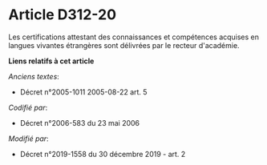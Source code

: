 # Article D312-20

Les certifications attestant des connaissances et compétences acquises en langues vivantes étrangères sont délivrées par le
recteur d'académie.

**Liens relatifs à cet article**

_Anciens textes_:

  - Décret n°2005-1011 2005-08-22 art. 5

_Codifié par_:

  - Décret n°2006-583 du 23 mai 2006

_Modifié par_:

  - Décret n°2019-1558 du 30 décembre 2019 - art. 2
